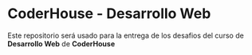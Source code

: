 # CoderHouse - Desarrollo Web

Este repositorio será usado para la entrega de los desafios del curso de **Desarrollo Web** de **CoderHouse**

